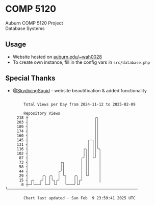 # COMP 5120
Auburn COMP 5120 Project  
Database Systems

## Usage
- Website hosted on [auburn.edu/~wah0028](https://webhome.auburn.edu/~wah0028/)
- To create own instance, fill in the config vars in `src/database.php`

## Special Thanks
- [@SkydivingSquid](https://github.com/SkydivingSquid) - website beautification & added functionality

```

        Total Views per Day from 2024-11-12 to 2025-02-09

        Repository Views
     218 ┼                             ╭╮
     203 ┤                             ││
     189 ┤                             ││
     174 ┤                             ││
     160 ┤                             ││
     145 ┤                          ╭─╮││
     131 ┤                          │ │││
     116 ┤                        ╭╮│ ││╰╮
     102 ┤                        │││ ││ │
      87 ┤                       ╭╯││ ╰╯ │
      73 ┤              ╭╮       │ ││    │
      58 ┤              ││       │ ││    │
      44 ┤             ╭╯│       │ ││    │
      29 ┤      ╭╮ ╭╮  │ ╰╮   ╭╮ │ ╰╯    │
      15 ┤ ╭╮  ╭╯│ │╰╮╭╯  │   ││╭╯       │
       0 ┼─╯╰──╯ ╰─╯ ╰╯   ╰───╯╰╯        ╰─────────────────────────────────────────────────────────

        Chart last updated - Sun Feb  9 23:59:41 2025 UTC
        
```
